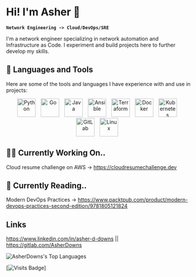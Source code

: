 <head>
    <link rel="stylesheet" href="https://kit.fontawesome.com/f0a6d108e3.css" crossorigin="anonymous">
</head>

# Hi! I'm Asher 👋

**`Network Engineering -> Cloud/DevOps/SRE`**

I'm a network engineer specializing in network automation and Infrastructure as Code. I experiment and build projects here to further develop my skills.



## 🧰 Languages and Tools
Here are some of the tools and languages I have experience with and use in projects:
<p align="center">
<img align="centre" alt="Python" width="50px" style="padding-right:10px;" src="https://cdn.jsdelivr.net/gh/devicons/devicon/icons/python/python-original-wordmark.svg" />
<img align="centre" alt="Go" width="50px" style="padding-right:10px;" src="https://cdn.jsdelivr.net/gh/devicons/devicon/icons/go/go-original-wordmark.svg" />
<img align="centre" alt="Java" width="50px" style="padding-right:10px;" src="https://cdn.jsdelivr.net/gh/devicons/devicon/icons/java/java-original-wordmark.svg" />
<img align="centre" alt="Ansible" width="50px" style="padding-right:10px;" src="https://cdn.jsdelivr.net/gh/devicons/devicon/icons/ansible/ansible-original-wordmark.svg" />
<img align="centre" alt="Terraform" width="50px" style="padding-right:10px;" src="https://cdn.jsdelivr.net/gh/devicons/devicon/icons/terraform/terraform-original-wordmark.svg" />
<img align="centre" alt="Docker" width="50px" style="padding-right:10px;" src="https://cdn.jsdelivr.net/gh/devicons/devicon/icons/docker/docker-original-wordmark.svg" />
<img align="centre" alt="Kubernetes" width="50px" style="padding-right:10px;" src="https://cdn.jsdelivr.net/gh/devicons/devicon/icons/kubernetes/kubernetes-plain-wordmark.svg" />
<img align="centre" alt="GitLab" width="50px" style="padding-right:10px;" src="https://cdn.jsdelivr.net/gh/devicons/devicon/icons/gitlab/gitlab-original-wordmark.svg" />
<img align="centre" alt="Linux" width="50px" style="padding-right:10px;" src="https://cdn.jsdelivr.net/gh/devicons/devicon/icons/linux/linux-original.svg" />
   
</p>

## 🧑‍💻 Currently Working On..
Cloud resume challenge on AWS -> https://cloudresumechallenge.dev   

## 📖 Currently Reading..
Modern DevOps Practices -> https://www.packtpub.com/product/modern-devops-practices-second-edition/9781805121824

## Links
https://www.linkedin.com/in/asher-d-downs  ||  https://gitlab.com/AsherDowns

![AsherDowns's Top Languages](https://github-readme-stats.vercel.app/api/top-langs/?username=AsherDowns&theme=tokyonight&show_icons=true&hide_border=true&layout=compact)    

[![Visits Badge](https://badges.pufler.dev/visits/AsherDowns/AsherDowns)]
